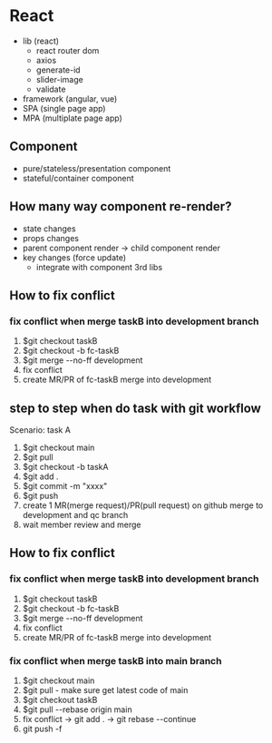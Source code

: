 # React
- lib (react)
  - react router dom
  - axios
  - generate-id
  - slider-image
  - validate
- framework (angular, vue)
- SPA (single page app)
- MPA (multiplate page app)

## Component
- pure/stateless/presentation component 
- stateful/container component

## How many way component re-render?
- state changes
- props changes
- parent component render -> child component render
- key changes (force update)
  - integrate with component 3rd libs

## How to fix conflict
### fix conflict when merge taskB into development branch
1. $git checkout taskB
2. $git checkout -b fc-taskB
3. $git merge --no-ff development
4. fix conflict 
5. create MR/PR of fc-taskB merge into development
## step to step when do task with git workflow
Scenario: task A
1. $git checkout main
2. $git pull
3. $git checkout -b taskA
4. $git add .
5. $git commit -m "xxxx"
6. $git push
7. create 1 MR(merge request)/PR(pull request) on github merge to development and qc branch
8. wait member review and merge 
## How to fix conflict
### fix conflict when merge taskB into development branch
1. $git checkout taskB
2. $git checkout -b fc-taskB
3. $git merge --no-ff development
4. fix conflict 
5. create MR/PR of fc-taskB merge into development
### fix conflict when merge taskB into main branch
1. $git checkout main
2. $git pull - make sure get latest code of main
3. $git checkout taskB
4. $git pull --rebase origin main
5. fix conflict -> git add . -> git rebase --continue
6. git push -f
